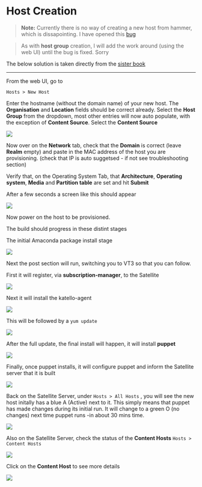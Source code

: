 # Host Creation

>**Note:** Currently there is no way of creating a new host from hammer, which is dissapointing. I have opened this [bug](https://bugzilla.redhat.com/show_bug.cgi?id=1153034)

>As with **host group** creation, I will add the work around (using the web UI) until the bug is fixed. Sorry

The below solution is taken directly from the  [sister book](http://gsw-satellite6.documentation.rocks/)


----
From the web UI, go to

```Hosts > New Host```

Enter the hostname (without the domain name) of your new host. The **Organisation** and **Location** fields should be correct already. Select the **Host Group** from the dropdown, most other entries will now auto populate, with the exception of **Content Source**. Select the **Content Source**

![](../images/host-newhost-1.png)

Now over on the **Network** tab, check that the **Domain** is correct (leave **Realm** empty) and paste in the MAC address of the host you are provisioning. (check that IP is auto suggetsed - if not see troubleshooting section)

Verify that, on the Operating System Tab, that **Architecture**, **Operating system**, **Media** and **Partition table** are set and hit **Submit**

After a few seconds a screen like this should appear

![](../images/host-newhost-2.png)

Now power on the host to be provisioned.

The build should progress in these distint stages

The initial Amaconda package install stage

![](../images/host-stage-anaconda.png)

Next the post section will run, switching you to VT3 so that you can follow.

First it will register, via **subscription-manager**, to the Satellite

![](../images/host-stage-registered.png)

Next it will install the katello-agent

![](../images/host-stage-katelloagent.png)

This will be followed by a ```yum update```

![](../images/host-stage-update.png)

After the full update, the final install will happen, it will install **puppet**

![](../images/host-stage-install-puppet.png)

Finally, once puppet installs, it will configure puppet and inform the Satellite server that it is built

![](../images/host-stage-completed.png)

Back on the Satellite Server, under ```Hosts > All Hosts```
, you will see the new host initally has a blue A (Active) next to it. This simply means that puppet has made changes during its initial run. It will change to a green O (no changes) next time puppet runs -in about 30 mins time.

![](../images/hosts-allhosts.png)

Also on the Satellite Server, check the status of the **Content Hosts** ```Hosts > Content Hosts```

![](../images/hosts-contenthost-1.png)

Click on the **Content Host** to see more details

![](../images/hosts-contenthost-2.png)



